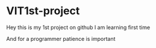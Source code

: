 # VIT1st-project
Hey this is my 1st project on github
I am learning first time

And for a programmer patience is important 
